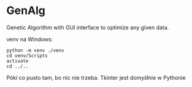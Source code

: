 # GenAlg
Genetic Algorithm with GUI interface to optimize any given data.

venv na Windows:
```
python -m venv ./venv 
cd venv/Scripts
activate
cd ../..
```
Póki co pusto tam, bo nic nie trzeba. Tkinter jest domyśłnie w Pythonie